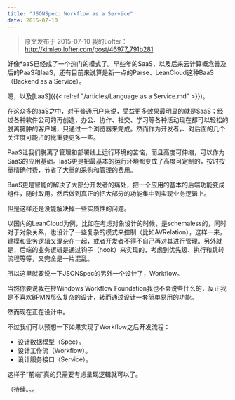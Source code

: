```yaml
---
title: "JSONSpec: Workflow as a Service"
date: 2015-07-10
---
```


> 原文发布于 2015-07-10 我的Lofter：http://kimleo.lofter.com/post/46977_791b281

好像*aaS已经成了一个热门的模式了。早些年的SaaS，以及后来云计算概念普及后的PaaS和IaaS，还有目前来说算是新一点的Parse、LeanCloud这种BaaS（Backend as a Service）。

嗯，以及[LaaS]({{< relref "/articles/Language as a Service.md" >}})。

在这众多的aaS之中，对于普通用户来说，受益更多效果最明显的就是SaaS；经过各种软件公司的再创造，办公、协作、社交、学习等各种活动现在都可以轻松的脱离臃肿的客户端，只通过一个浏览器来完成。然而作为开发者，、对后面的几个关注度可能占的比重要更多一些。

PaaS让我们脱离了管理和部署线上运行环境的苦恼，而且高度可伸缩，可以作为SaaS的应用基础。IaaS更是把最基本的运行环境都变成了高度可定制的，按时按量精确付费，节省了大量的采购和管理的费用。

BaaS更是智能的解决了大部分开发者的痛处，把一个应用的基本的后端功能变成组件，随时取用。然后做到真正的把大部分的功能集中到实现业务逻辑上。

但是这样还是没能解决掉一些实质性的问题。

以国内的LeanCloud为例，比如在考虑对象设计的时候，是schemaless的，同时对于对象关系，也设计了一些复杂的模式来控制（比如AVRelation），这样一来，建模和业务逻辑又混杂在一起，或者开发者不得不自己再对其进行管理。另外就是，后端的业务逻辑是通过钩子（hook）来实现的，考虑到优先级、执行和跳转流程等等，又完全是一片混乱。

所以这里就要说一下JSONSpec的另外一个设计了，Workflow。

当然你要说我在抄Windows Workflow Foundation我也不会说些什么的，反正我是不喜欢BPMN那么复杂的设计，转而通过设计一套简单易用的功能。

然而现在正在设计中。

不过我们可以预想一下如果实现了Workflow之后开发流程：

- 设计数据模型（Spec）。
- 设计工作流（Workflow）。
- 设计服务接口（Service）。

这样子“前端”真的只需要考虑呈现逻辑就可以了。

（待续。。。
